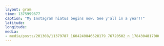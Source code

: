 ```yaml
---
layout: gram
time: 1375999377
caption: "My Instagram hiatus begins now. See y'all in a year!!"
latitude: 
longitude: 
media:
- media/posts/201308/11379787_1604240846528179_76720502_n_17843048170000351.jpg
---
```

